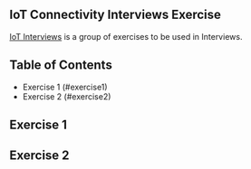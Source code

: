 ## IoT Connectivity Interviews Exercise

[IoT Interviews](https://github.com/rmrosa25/iot_interviews) is a group of exercises to be used in Interviews.

## Table of Contents

 - Exercise 1 (#exercise1)
 - Exercise 2 (#exercise2)

## Exercise 1


## Exercise 2

